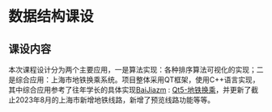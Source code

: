 # 数据结构课设
## 课设内容
本次课程设计分为两个主要应用，一是算法实现：各种排序算法可视化的实现；二是综合应用：上海市地铁换乘系统。项目整体采用QT框架，使用C++语言实现，其中综合应用参考了往年学长的具体实现[BaiJiazm](https://github.com/BaiJiazm) : [Qt5-地铁换乘](https://github.com/BaiJiazm/SubwayTransferSystem)，并更新了截止2023年8月的上海市新增地铁线路，新增了预览线路功能等等。

